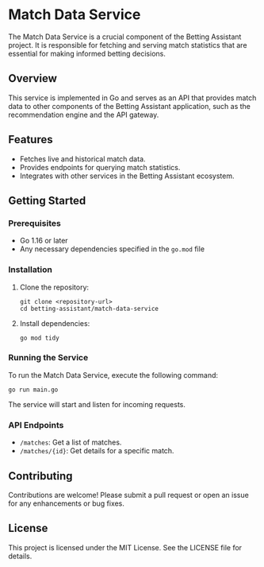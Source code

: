 # Match Data Service

The Match Data Service is a crucial component of the Betting Assistant project. It is responsible for fetching and serving match statistics that are essential for making informed betting decisions.

## Overview

This service is implemented in Go and serves as an API that provides match data to other components of the Betting Assistant application, such as the recommendation engine and the API gateway.

## Features

- Fetches live and historical match data.
- Provides endpoints for querying match statistics.
- Integrates with other services in the Betting Assistant ecosystem.

## Getting Started

### Prerequisites

- Go 1.16 or later
- Any necessary dependencies specified in the `go.mod` file

### Installation

1. Clone the repository:
   ```
   git clone <repository-url>
   cd betting-assistant/match-data-service
   ```

2. Install dependencies:
   ```
   go mod tidy
   ```

### Running the Service

To run the Match Data Service, execute the following command:

```
go run main.go
```

The service will start and listen for incoming requests.

### API Endpoints

- `/matches`: Get a list of matches.
- `/matches/{id}`: Get details for a specific match.

## Contributing

Contributions are welcome! Please submit a pull request or open an issue for any enhancements or bug fixes.

## License

This project is licensed under the MIT License. See the LICENSE file for details.